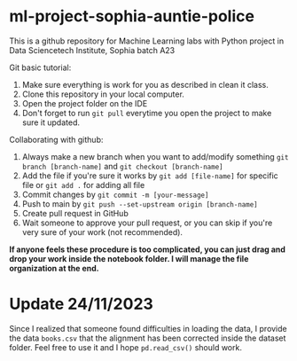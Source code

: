 # ml-project-sophia-auntie-police
This is a github repository for Machine Learning labs with Python project in Data Sciencetech Institute, Sophia batch A23

Git basic tutorial:
1. Make sure everything is work for you as described in clean it class.
2. Clone this repository in your local computer.
3. Open the project folder on the IDE
4. Don't forget to run `git pull` everytime you open the project to make sure it updated.

Collaborating with github:
1. Always make a new branch when you want to add/modify something `git branch [branch-name]` and `git checkout [branch-name]`
3. Add the file if you're sure it works by `git add [file-name]` for specific file or `git add .` for adding all file
4. Commit changes by `git commit -m [your-message]`
5. Push to main by `git push --set-upstream origin [branch-name]`
6. Create pull request in GitHub
7. Wait someone to approve your pull request, or you can skip if you're very sure of your work (not recommended).

**If anyone feels these procedure is too complicated, you can just drag and drop your work inside the notebook folder. I will manage the file organization at the end.**

# Update 24/11/2023
Since I realized that someone found difficulties in loading the data, I provide the data `books.csv` that the alignment has been corrected inside the dataset folder. Feel free to use it and I hope `pd.read_csv()` should work.
